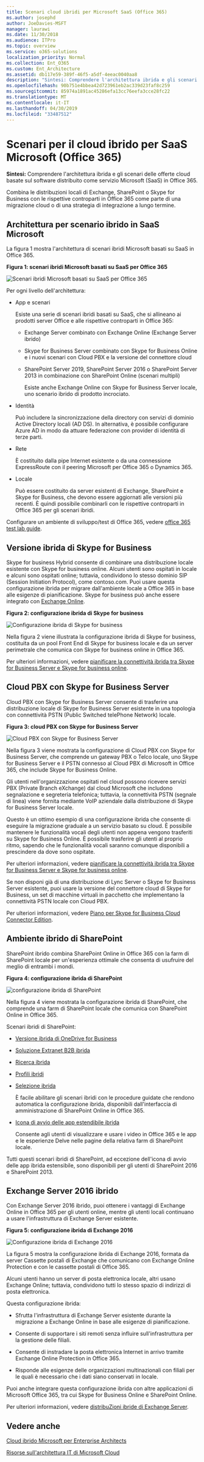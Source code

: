 ```yaml
---
title: Scenari cloud ibridi per Microsoft SaaS (Office 365)
ms.author: josephd
author: JoeDavies-MSFT
manager: laurawi
ms.date: 11/30/2018
ms.audience: ITPro
ms.topic: overview
ms.service: o365-solutions
localization_priority: Normal
ms.collection: Ent_O365
ms.custom: Ent_Architecture
ms.assetid: db117e59-389f-46f5-a5df-4eeac0040aa8
description: "Sintesi: Comprendere l'architettura ibrida e gli scenari delle offerte cloud basate sul software distribuito come servizio Microsoft (SaaS) in Office 365."
ms.openlocfilehash: 90b751e4bbea42d723961eb2ac339d23faf8c259
ms.sourcegitcommit: 85974a1891ac45286efa13cc76eefa3cce28fc22
ms.translationtype: MT
ms.contentlocale: it-IT
ms.lasthandoff: 04/30/2019
ms.locfileid: "33487512"
---
```

# <a name="hybrid-cloud-scenarios-for-microsoft-saas-office-365"></a>Scenari per il cloud ibrido per SaaS Microsoft (Office 365)

 **Sintesi:** Comprendere l'architettura ibrida e gli scenari delle offerte cloud basate sul software distribuito come servizio Microsoft (SaaS) in Office 365.
  
Combina le distribuzioni locali di Exchange, SharePoint o Skype for Business con le rispettive controparti in Office 365 come parte di una migrazione cloud o di una strategia di integrazione a lungo termine.
  
## <a name="microsoft-saas-hybrid-scenario-architecture"></a>Architettura per scenario ibrido in SaaS Microsoft

La figura 1 mostra l'architettura di scenari ibridi Microsoft basati su SaaS in Office 365.
  
**Figura 1: scenari ibridi Microsoft basati su SaaS per Office 365**

![Scenari ibridi Microsoft basati su SaaS per Office 365](media/Hybrid-Poster/Hybrid-Cloud-Stack-SaaS.png)
  
Per ogni livello dell'architettura:
  
- App e scenari
    
    Esiste una serie di scenari ibridi basati su SaaS, che si allineano ai prodotti server Office e alle rispettive controparti in Office 365:
    
  - Exchange Server combinato con Exchange Online (Exchange Server ibrido)
    
  - Skype for Business Server combinato con Skype for Business Online e i nuovi scenari con Cloud PBX e la versione del connettore cloud
    
  - SharePoint Server 2019, SharePoint Server 2016 o SharePoint Server 2013 in combinazione con SharePoint Online (scenari multipli)
    
    Esiste anche Exchange Online con Skype for Business Server locale, uno scenario ibrido di prodotto incrociato.
    
- Identità
    
    Può includere la sincronizzazione della directory con servizi di dominio Active Directory locali (AD DS). In alternativa, è possibile configurare Azure AD in modo da attuare federazione con provider di identità di terze parti.
    
- Rete
    
    È costituito dalla pipe Internet esistente o da una connessione ExpressRoute con il peering Microsoft per Office 365 o Dynamics 365.
    
- Locale
    
    Può essere costituito da server esistenti di Exchange, SharePoint e Skype for Business, che devono essere aggiornati alle versioni più recenti. È quindi possibile combinarli con le rispettive controparti in Office 365 per gli scenari ibridi.
    
Configurare un ambiente di sviluppo/test di Office 365, vedere [office 365 test lab guide](cloud-adoption-test-lab-guides-tlgs.md).
  
## <a name="skype-for-business-hybrid"></a>Versione ibrida di Skype for Business

Skype for business Hybrid consente di combinare una distribuzione locale esistente con Skype for business online. Alcuni utenti sono ospitati in locale e alcuni sono ospitati online; tuttavia, condividono lo stesso dominio SIP (Session Initiation Protocol), come contoso.com. Puoi usare questa configurazione ibrida per migrare dall'ambiente locale a Office 365 in base alle esigenze di pianificazione. Skype for business può anche essere integrato con [Exchange Online](https://docs.microsoft.com/skypeforbusiness/skype-for-business-hybrid-solutions/integration-with-exchange-and-sharepoint).
  
**Figura 2: configurazione ibrida di Skype for business**

![Configurazione ibrida di Skype for business](media/Hybrid-Poster/Hybrid-Cloud-Stack-SaaS-SfB.png)
  
Nella figura 2 viene illustrata la configurazione ibrida di Skype for business, costituita da un pool Front End di Skype for business locale e da un server perimetrale che comunica con Skype for business online in Office 365.
  
Per ulteriori informazioni, vedere [pianificare la connettività ibrida tra Skype for Business Server e Skype for business online](https://docs.microsoft.com/skypeforbusiness/skype-for-business-hybrid-solutions/plan-hybrid-connectivity).
    
## <a name="cloud-pbx-with-skype-for-business-server"></a>Cloud PBX con Skype for Business Server

Cloud PBX con Skype for Business Server consente di trasferire una distribuzione locale di Skype for Business Server esistente in una topologia con connettività PSTN (Public Switched telePhone Network) locale. 
  
**Figura 3: cloud PBX con Skype for Business Server**

![Cloud PBX con Skype for Business Server](media/Hybrid-Poster/Hybrid-Cloud-Stack-SaaS-SfB-CloudPBX.png)
  
Nella figura 3 viene mostrata la configurazione di Cloud PBX con Skype for Business Server, che comprende un gateway PBX o Telco locale, uno Skype for Business Server e il PSTN connesso al Cloud PBX di Microsoft in Office 365, che include Skype for Business Online.
  
Gli utenti nell'organizzazione ospitati nel cloud possono ricevere servizi PBX (Private Branch eXchange) dal cloud Microsoft che includono segnalazione e segreteria telefonica; tuttavia, la connettività PSTN (segnale di linea) viene fornita mediante VoIP aziendale dalla distribuzione di Skype for Business Server locale.
  
Questo è un ottimo esempio di una configurazione ibrida che consente di eseguire la migrazione graduale a un servizio basato su cloud. È possibile mantenere le funzionalità vocali degli utenti non appena vengono trasferiti su Skype for Business Online. È possibile trasferire gli utenti al proprio ritmo, sapendo che le funzionalità vocali saranno comunque disponibili a prescindere da dove sono ospitate. 
  
Per ulteriori informazioni, vedere [pianificare la connettività ibrida tra Skype for Business Server e Skype for business online](https://docs.microsoft.com/skypeforbusiness/skype-for-business-hybrid-solutions/plan-hybrid-connectivity).
  
Se non disponi già di una distribuzione di Lync Server o Skype for Business Server esistente, puoi usare la versione del connettore cloud di Skype for Business, un set di macchine virtuali in pacchetto che implementano la connettività PSTN locale con Cloud PBX.
  
Per ulteriori informazioni, vedere [Piano per Skype for Business Cloud Connector Edition](https://docs.microsoft.com/skypeforbusiness/skype-for-business-hybrid-solutions/plan-your-phone-system-cloud-pbx-solution/plan-skype-for-business-cloud-connector-edition).

  
## <a name="sharepoint-hybrid"></a>Ambiente ibrido di SharePoint

SharePoint ibrido combina SharePoint Online in Office 365 con la farm di SharePoint locale per un'esperienza ottimale che consenta di usufruire del meglio di entrambi i mondi.
  
**Figura 4: configurazione ibrida di SharePoint**

![configurazione ibrida di SharePoint](media/Hybrid-Poster/Hybrid-Cloud-Stack-SaaS-SP.png)
  
Nella figura 4 viene mostrata la configurazione ibrida di SharePoint, che comprende una farm di SharePoint locale che comunica con SharePoint Online in Office 365.
  
Scenari ibridi di SharePoint:
  
- [Versione ibrida di OneDrive for Business](https://docs.microsoft.com/SharePoint/hybrid/configure-hybrid-onedrive-for-businessroadmap)
    
- [Soluzione Extranet B2B ibrida](https://docs.microsoft.com/sharepoint/create-b2b-extranet)
    
- [Ricerca ibrida](https://docs.microsoft.com/SharePoint/hybrid/configure-cloud-hybrid-searchroadmap)
    
- [Profili ibridi](https://docs.microsoft.com/SharePoint/hybrid/plan-hybrid-profiles)
    
- [Selezione ibrida](https://docs.microsoft.com/SharePoint/hybrid/hybrid-picker-in-the-sharepoint-online-admin-center)
    
    È facile abilitare gli scenari ibridi con le procedure guidate che rendono automatica la configurazione ibrida, disponibili dall'interfaccia di amministrazione di SharePoint Online in Office 365.
    
- [Icona di avvio delle app estendibile ibrida](https://docs.microsoft.com/SharePoint/hybrid/the-extensible-hybrid-app-launcher)
    
    Consente agli utenti di visualizzare e usare i video in Office 365 e le app e le esperienze Delve nelle pagine della relativa farm di SharePoint locale.
    
Tutti questi scenari ibridi di SharePoint, ad eccezione dell'icona di avvio delle app ibrida estensibile, sono disponibili per gli utenti di SharePoint 2016 e SharePoint 2013.
  
## <a name="exchange-server-2016-hybrid"></a>Exchange Server 2016 ibrido

Con Exchange Server 2016 ibrido, puoi ottenere i vantaggi di Exchange Online in Office 365 per gli utenti online, mentre gli utenti locali continuano a usare l'infrastruttura di Exchange Server esistente. 
  
**Figura 5: configurazione ibrida di Exchange 2016**

![Configurazione ibrida di Exchange 2016](media/Hybrid-Poster/Hybrid-Cloud-Stack-SaaS-EX.png)
  
La figura 5 mostra la configurazione ibrida di Exchange 2016, formata da server Cassette postali di Exchange che comunicano con Exchange Online Protection e con le cassette postali di Office 365.
  
Alcuni utenti hanno un server di posta elettronica locale, altri usano Exchange Online; tuttavia, condividono tutti lo stesso spazio di indirizzi di posta elettronica. 
  
Questa configurazione ibrida:
  
- Sfrutta l'infrastruttura di Exchange Server esistente durante la migrazione a Exchange Online in base alle esigenze di pianificazione.
    
- Consente di supportare i siti remoti senza influire sull'infrastruttura per la gestione delle filiali.
    
- Consente di instradare la posta elettronica Internet in arrivo tramite Exchange Online Protection in Office 365.
    
- Risponde alle esigenze delle organizzazioni multinazionali con filiali per le quali è necessario che i dati siano conservati in locale.
    
Puoi anche integrare questa configurazione ibrida con altre applicazioni di Microsoft Office 365, tra cui Skype for Business Online e SharePoint Online.
  
Per ulteriori informazioni, vedere [distribuZioni ibride di Exchange Server](https://docs.microsoft.com/exchange/exchange-hybrid).
  
## <a name="see-also"></a>Vedere anche

[Cloud ibrido Microsoft per Enterprise Architects](microsoft-hybrid-cloud-for-enterprise-architects.md)
  
[Risorse sull'architettura IT di Microsoft Cloud](microsoft-cloud-it-architecture-resources.md)

